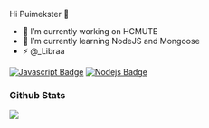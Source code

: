 Hi Puimekster 👋

- 🔭 I’m currently working on HCMUTE
- 🌱 I’m currently learning NodeJS and Mongoose
- ⚡ @_Libraa

[![Javascript Badge](https://img.shields.io/badge/-Javascript-F0DB4F?style=for-the-badge&labelColor=black&logo=javascript&logoColor=F0DB4F)](#) [![Nodejs Badge](https://img.shields.io/badge/-Nodejs-3C873A?style=for-the-badge&labelColor=black&logo=node.js&logoColor=3C873A)](#) 

### Github Stats

<img src="https://github-readme-stats.vercel.app/api?username=puimekster&show_icons=true&theme=radical" />

